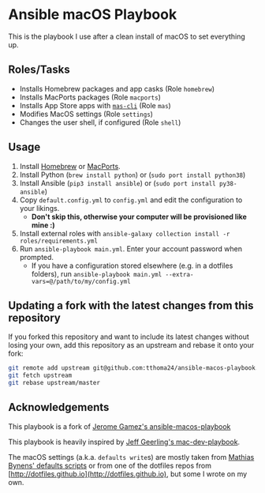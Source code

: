 # Ansible macOS Playbook

This is the playbook I use after a clean install of macOS to set everything up.

## Roles/Tasks

- Installs Homebrew packages and app casks (Role `homebrew`)
- Installs MacPorts packages (Role `macports`)
- Installs App Store apps with [`mas-cli`](https://github.com/mas-cli/mas) (Role `mas`)
- Modifies MacOS settings (Role `settings`)
- Changes the user shell, if configured (Role `shell`)

## Usage

1. Install [Homebrew](https://brew.sh) or [MacPorts](https://macports.org).
1. Install Python (`brew install python`) or (`sudo port install python38`)
1. Install Ansible (`pip3 install ansible`) or (`sudo port install py38-ansible`)
1. Copy `default.config.yml` to `config.yml` and edit the configuration to your likings.
   - **Don't skip this, otherwise your computer will be provisioned like mine :)**
1. Install external roles with `ansible-galaxy collection install -r roles/requirements.yml`
1. Run `ansible-playbook main.yml`. Enter your account password when prompted.
   - If you have a configuration stored elsewhere (e.g. in a dotfiles folders), run `ansible-playbook main.yml --extra-vars=@/path/to/my/config.yml`

## Updating a fork with the latest changes from this repository

If you forked this repository and want to include its latest changes without losing your own,
add this repository as an upstream and rebase it onto your fork:

```bash
git remote add upstream git@github.com:tthoma24/ansible-macos-playbook.git
git fetch upstream
git rebase upstream/master
```

## Acknowledgements
This playbook is a fork of [Jerome Gamez's ansible-macos-playbook](https://github.com/jeromegamez/ansible-macos-playbook)

This playbook is heavily inspired by
[Jeff Geerling's mac-dev-playbook](https://github.com/geerlingguy/mac-dev-playbook).

The macOS settings (a.k.a. `defaults write`s) are mostly taken from
[Mathias Bynens' defaults scripts](https://mths.be/macos) or from one of the
dotfiles repos from [http://dotfiles.github.io](http://dotfiles.github.io), but some I wrote on my own.
